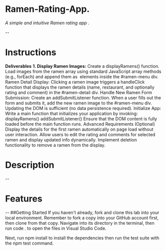# Ramen-Rating-App. 


*A simple and intuitive Ramen rating app .*

--
# Instructions
**Deliverables**
**1. Display Ramen Images:**
Create a displayRamens() function.
Load images from the ramen array using standard JavaScript array methods (e.g., forEach) and append them as <img> elements inside the #ramen-menu div.
Ramen Detail Display:
Clicking a ramen image triggers a handleClick function that displays the ramen details (name, restaurant, and optionally rating and comment) in the #ramen-detail div.
Handle New Ramen Form Submission:
Create an addSubmitListener function.
When a user fills out the form and submits it, add the new ramen image to the #ramen-menu div. Updating the DOM is sufficient (no data persistence required).
Initialize App:
Write a main function that initializes your application by invoking:
displayRamens()
addSubmitListener()
Ensure that the DOM content is fully loaded before the main function runs.
Advanced Requirements (Optional)
Display the details for the first ramen automatically on page load without user interaction.
Allow users to edit the rating and comments for selected ramen and display updated info dynamically.
Implement deletion functionality to remove a ramen from the display.
# Description 

--
# Features

--
##Getting Started
If you haven't already, fork and clone this lab into your local environment. Remember to fork a copy into your GitHub account first, then clone from that copy. Navigate into its directory in the terminal, then run code . to open the files in Visual Studio Code.

Next, run npm install to install the dependencies then run the test suite with the npm test command.

